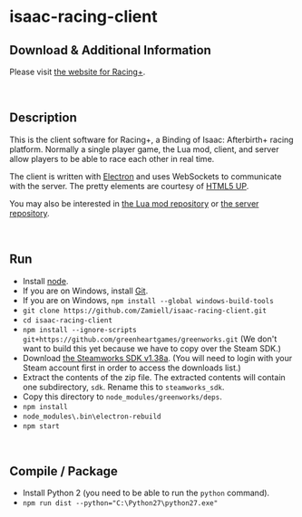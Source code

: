 isaac-racing-client
===================

Download & Additional Information
---------------------------------

Please visit [the website for Racing+](https://isaacracing.net/).

<br />



Description
-----------

This is the client software for Racing+, a Binding of Isaac: Afterbirth+ racing platform. Normally a single player game, the Lua mod, client, and server allow players to be able to race each other in real time.

The client is written with [Electron](http://electron.atom.io/) and uses WebSockets to communicate with the server. The pretty elements are courtesy of [HTML5 UP](https://html5up.net/).

You may also be interested in [the Lua mod repository](https://github.com/Zamiell/isaac-racing-mod) or [the server repository](https://github.com/Zamiell/isaac-racing-server).

<br />



Run
---

* Install [node](https://nodejs.org/en/download/).
* If you are on Windows, install [Git](https://git-scm.com/download/win).
* If you are on Windows, `npm install --global windows-build-tools`
* `git clone https://github.com/Zamiell/isaac-racing-client.git`
* `cd isaac-racing-client`
* `npm install --ignore-scripts git+https://github.com/greenheartgames/greenworks.git` (We don't want to build this yet because we have to copy over the Steam SDK.)
* Download [the Steamworks SDK v1.38a](https://partner.steamgames.com/downloads/list). (You will need to login with your Steam account first in order to access the downloads list.)
* Extract the contents of the zip file. The extracted contents will contain one subdirectory, `sdk`. Rename this to `steamworks_sdk`.
* Copy this directory to `node_modules/greenworks/deps`.
* `npm install`
* `node_modules\.bin\electron-rebuild`
* `npm start`

<br />



Compile / Package
-----------------

* Install Python 2 (you need to be able to run the `python` command).
* `npm run dist --python="C:\Python27\python27.exe"`

<br />
